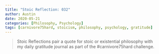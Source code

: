 ```yaml
---
title: "Stoic Reflection: 032"
author: Austin
date: 2020-05-21
categories: [Philosophy, Psychology]
tags: [carnivore75hard, stoicism, philosophy, psychology, gratitude]
---
```


> Stoic Reflections pair a quote for stoic or existential philosophy with my daily gratitude journal as part of the #carnivore75hard challenge.

